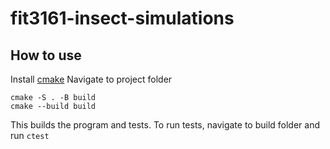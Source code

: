 # fit3161-insect-simulations

## How to use
Install [cmake](https://cmake.org)
Navigate to project folder
```
cmake -S . -B build
cmake --build build
```
This builds the program and tests.
To run tests, navigate to build folder and run `ctest`
